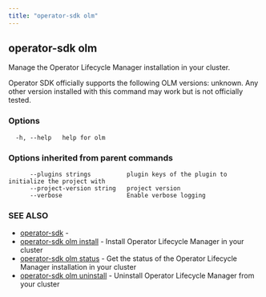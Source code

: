```yaml
---
title: "operator-sdk olm"
---
```

## operator-sdk olm

Manage the Operator Lifecycle Manager installation in your cluster.

Operator SDK officially supports the following OLM versions: unknown.
Any other version installed with this command may work but is not officially tested.

### Options

```
  -h, --help   help for olm
```

### Options inherited from parent commands

```
      --plugins strings          plugin keys of the plugin to initialize the project with
      --project-version string   project version
      --verbose                  Enable verbose logging
```

### SEE ALSO

* [operator-sdk](../operator-sdk)	 - 
* [operator-sdk olm install](../operator-sdk_olm_install)	 - Install Operator Lifecycle Manager in your cluster
* [operator-sdk olm status](../operator-sdk_olm_status)	 - Get the status of the Operator Lifecycle Manager installation in your cluster
* [operator-sdk olm uninstall](../operator-sdk_olm_uninstall)	 - Uninstall Operator Lifecycle Manager from your cluster

